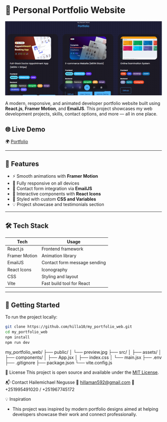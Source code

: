 # 💼 Personal Portfolio Website

![Portfolio Screenshot](./portfolio.png)

A modern, responsive, and animated developer portfolio website built using **React.js**, **Framer Motion**, and **EmailJS**. This project showcases my web development projects, skills, contact options, and more — all in one place.

## 🌐 Live Demo

🌍  [Portfolio](https://portfolio-rho-gules-15.vercel.app/)

---

## 📌 Features

- ⚡ Smooth animations with **Framer Motion**
- 📱 Fully responsive on all devices
- 📧 Contact form integration via **EmailJS**
- 🧩 Interactive components with **React Icons**
- 🎨 Styled with custom **CSS and Variables**
- 💡 Project showcase and testimonials section

---

## 🛠️ Tech Stack

| Tech             | Usage                        |
|------------------|-------------------------------|
| React.js         | Frontend framework            |
| Framer Motion    | Animation library             |
| EmailJS          | Contact form message sending  |
| React Icons      | Iconography                   |
| CSS              | Styling and layout            |
| Vite             | Fast build tool for React     |

---

## 🚀 Getting Started

To run the project locally:

```bash
git clone https://github.com/hilla10/my_portfolio_web.git
cd my_portfolio_web
npm install
npm run dev

```

my_portfolio_web/
├── public/
│   └── preview.jpg
├── src/
│   ├── assets/
│   ├── components/
│   ├── App.jsx
│   ├── index.css
│   └── main.jsx
├── .env
├── .gitignore
├── package.json
└── vite.config.js

📜 License
This project is open source and available under the [MIT License](./License).


📬 Contact
Hailemichael Negusse
📧 hillaman592@gmail.com
📱 +251995491020 / +251967745172

💡 Inspiration
- This project was inspired by modern portfolio designs aimed at helping developers showcase their work and connect professionally.
